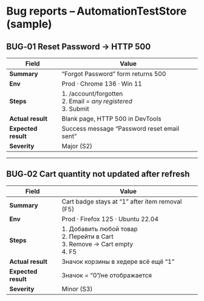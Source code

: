 # Bug reports – AutomationTestStore (sample)

## BUG‑01  Reset Password → HTTP 500

| Field | Value |
|-------|-------|
| **Summary** | “Forgot Password” form returns 500 |
| **Env** | Prod · Chrome 136 · Win 11 |
| **Steps** | 1. /account/forgotten<br>2. Email = *any registered*<br>3. Submit |
| **Actual result** | Blank page, HTTP 500 in DevTools |
| **Expected result** | Success message “Password reset email sent” |
| **Severity** | Major (S2) |

---

## BUG‑02  Cart quantity not updated after refresh

| Field | Value |
|-------|-------|
| **Summary** | Cart badge stays at “1” after item removal (F5) |
| **Env** | Prod · Firefox 125 · Ubuntu 22.04 |
| **Steps** | 1. Добавить любой товар<br>2. Перейти в Cart<br>3. Remove → Cart empty<br>4. F5 |
| **Actual result** | Значок корзины в хедере всё ещё “1” |
| **Expected result** | Значок = “0”/не отображается |
| **Severity** | Minor (S3) |
